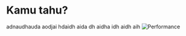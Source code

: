 # Kamu tahu?


<!--more-->
adnaudhauda aodjai hdaidh aida dh aidha idh aidh aih
![Performance](/images/ram.png "Task Manager")
